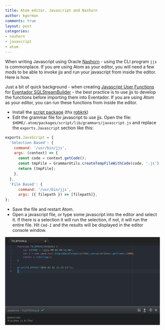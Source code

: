 ```yaml
---
title: Atom editor, Javascript and Nashorn
author: kgorman
comments: true
layout: post
categories:
- nashorn
- javascript
- atom
---
```


When writing Javascript using Oracle [Nashorn](https://www.oracle.com/technical-resources/articles/java/jf14-nashorn.html) - using the CLI program `jjs` is commonplace. If you are using Atom as your editor, you will need a few mods to be able to invoke jjs and run your javascript from inside the editor. Here is how.

<!-- more -->

Just a bit of quick background - when creating [Javascript User Functions](https://docs.eventador.io/sqlstreambuilder/ssb_user_functions/) for [Eventador SQLStreamBuilder](https://www.eventador.io) - the best practice is to use jjs to develop the functions before importing them into Eventador. If you are using Atom as your editor, you can run these functions from inside the editor.

- Install the [script package](https://atom.io/packages/script) (thx [rgbkrk](https://github.com/rgbkrk))
- Edit the grammar file for javascript to use jjs.
Open the file: `$HOME/.atom/packages/script/lib/grammars/javascript.js` and replace the `exports.Javascript` section like this:


```javascript
exports.JavaScript = {
  'Selection Based': {
    command: '/usr/bin/jjs',
    args: (context) => {
      const code = context.getCode();
      const tmpFile = GrammarUtils.createTempFileWithCode(code, '.js');
      return [tmpFile];
    },
  },
  'File Based': {
      command: '/usr/bin/jjs',
      args: ({ filepath }) => [filepath]},
};
```

- Save the file and restart Atom.
- Open a javascript file, or type some javascript into the editor and select it. If there is a selection it will run the selection, if not, it will run the entire file. Hit `Cmd-I` and the results will be displayed in the editor console window.

![nashorn](/images/nashorn_atom.png)

